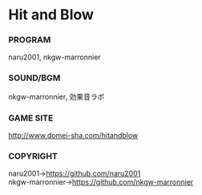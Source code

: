 # Hit and Blow

### PROGRAM
naru2001, nkgw-marronnier

### SOUND/BGM
nkgw-marronnier, 効果音ラボ

### GAME SITE
http://www.domei-sha.com/hitandblow

### COPYRIGHT
naru2001->https://github.com/naru2001<br>
nkgw-marronnier->https://github.com/nkgw-marronnier
